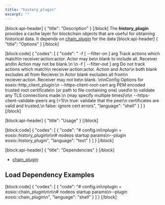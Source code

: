 ```yaml
---
title: "history_plugin"
excerpt: ""
---
```

[block:api-header]
{
  "title": "Description"
}
[/block]
The **history_plugin** provides a cache layer for blockchain objects that are useful for obtaining historical data. It depends on [chain_plugin](doc:chain_plugin) for the data
[block:api-header]
{
  "title": "Options"
}
[/block]

[block:code]
{
  "codes": [
    {
      "code": "  -f [ --filter-on ] arg                Track actions which match\n                                        receiver:action:actor. Actor may be\n                                        blank to include all. Receiver and\n                                        Action may not be blank.\n                                        \n  -f [ --filter-out ] arg               Do not track actions which match\n                                        receiver:action:actor. Action and Actor\n                                        both blank excludes all from Reciever.\n                                        Actor blank excludes all from\n                                        reciever:action. Receiver may not be\n                                        blank.                                      \n\nConfig Options for eosio::http_client_plugin:\n  --https-client-root-cert arg          PEM encoded trusted root certificate\n                                        (or path to file containing one) used\n                                        to validate any TLS connections made.\n                                        (may specify multiple times)\n\n  --https-client-validate-peers arg (=1)\n                                        true: validate that the peer\n                                        certificates are valid and trusted,\n                                        false: ignore cert errors",
      "language": "shell"
    }
  ]
}
[/block]

[block:api-header]
{
  "title": "Usage"
}
[/block]

[block:code]
{
  "codes": [
    {
      "code": "# config.ini\nplugin = eosio::history_plugin\n\n# nodeos startup params\n--plugin eosio::history_plugin",
      "language": "text"
    }
  ]
}
[/block]

[block:api-header]
{
  "title": "Dependencies"
}
[/block]
- [chain_plugin](doc:chain_plugin) 

## Load Dependency Examples
[block:code]
{
  "codes": [
    {
      "code": "# config.ini\nplugin = eosio::chain_plugin\n\n\n# nodeos startup params\n--plugin eosio::chain_plugin\n",
      "language": "shell"
    }
  ]
}
[/block]